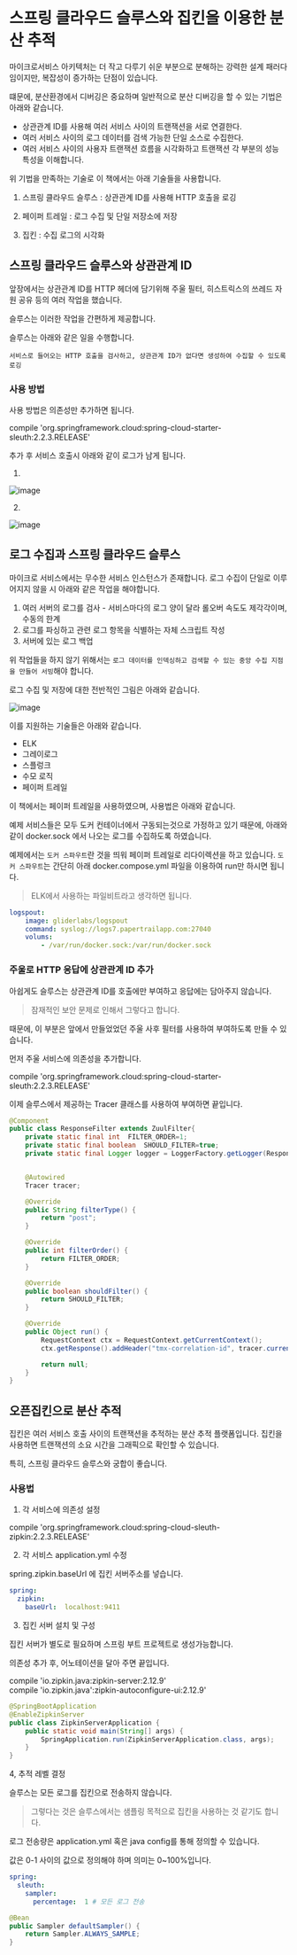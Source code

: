 # 스프링 클라우드 슬루스와 집킨을 이용한 분산 추적

마이크로서비스 아키텍처는 더 작고 다루기 쉬운 부분으로 분해하는 강력한 설계 패러다임이지만, 복잡성이 증가하는 단점이 있습니다.

떄문에, 분산환경에서 디버깅은 중요하며 일반적으로 분산 디버깅을 할 수 있는 기법은 아래와 같습니다.

- 상관관계 ID를 사용해 여러 서비스 사이의 트랜잭션을 서로 연결한다.
- 여러 서비스 사이의 로그 데이터를 검색 가능한 단일 소스로 수집한다.
- 여러 서비스 사이의 사용자 트랜잭션 흐름을 시각화하고 트랜잭션 각 부분의 성능 특성을 이해합니다.


위 기법을 만족하는 기술로 이 책에서는 아래 기술들을 사용합니다.

1. 스프링 클라우드 슬루스 : 상관관계 ID를 사용해 HTTP 호출을 로깅

2. 페이퍼 트레일 : 로그 수집 및 단일 저장소에 저장

3. 집킨 : 수집 로그의 시각화


## 스프링 클라우드 슬루스와 상관관계 ID

앞장에서는 상관관계 ID를 HTTP 헤더에 담기위해 주울 필터, 히스트릭스의 쓰레드 자원 공유 등의 여러 작업을 했습니다.

슬루스는 이러한 작업을 간편하게 제공합니다.

슬루스는 아래와 같은 일을 수행합니다.

`서비스로 들어오는 HTTP 호출을 검사하고, 상관관계 ID가 없다면 생성하여 수집할 수 있도록 로깅`


### 사용 방법

사용 방법은 의존성만 추가하면 됩니다.

compile 'org.springframework.cloud:spring-cloud-starter-sleuth:2.2.3.RELEASE'

추가 후 서비스 호출시 아래와 같이 로그가 남게 됩니다.

1) 
![image](https://user-images.githubusercontent.com/31622350/87863069-25836e00-c992-11ea-89e9-436bb5b823eb.png)

2) 
![image](https://user-images.githubusercontent.com/31622350/87863097-6e3b2700-c992-11ea-87c8-9b9772d0e55e.png)


## 로그 수집과 스프링 클라우드 슬루스

마이크로 서비스에서는 무수한 서비스 인스턴스가 존재합니다.
로그 수집이 단일로 이루어지지 않을 시 아래와 같은 작업을 해야합니다.

1. 여러 서버의 로그를 검사 - 서비스마다의 로그 양이 달라 롤오버 속도도 제각각이며, 수동의 한계
2. 로그를 파싱하고 관련 로그 항목을 식별하는 자체 스크립트 작성
3. 서버에 있는 로그 백업

위 작업들을 하지 않기 위해서는 `로그 데이터를 인덱싱하고 검색할 수 있는 중앙 수집 지점을 만들어 서빙`해야 합니다.

로그 수집 및 저장에 대한 전반적인 그림은 아래와 같습니다.

![image](https://user-images.githubusercontent.com/31622350/87863161-3680af00-c993-11ea-91af-f5a6c449b7a4.png)

이를 지원하는 기술들은 아래와 같습니다.

- ELK
- 그레이로그
- 스플렁크
- 수모 로직
- 페이퍼 트레일

이 책에서는 페이퍼 트레일을 사용하였으며, 사용법은 아래와 같습니다.

예제 서비스들은 모두 도커 컨테이너에서 구동되는것으로 가정하고 있기 때문에, 아래와 같이 docker.sock 에서 나오는 로그를 수집하도록 하였습니다.

예제에서는 `도커 스파우트`란 것을 띄워 페이퍼 트레일로 리다이렉션을 하고 있습니다.
`도커 스파우트`는 간단히 아래 docker.compose.yml 파일을 이용하여 run만 하시면 됩니다.
> ELK에서 사용하는 파일비트라고 생각하면 됩니다.

```yml
logspout:
    image: gliderlabs/logspout
    command: syslog://logs7.papertrailapp.com:27040
    volums:
        - /var/run/docker.sock:/var/run/docker.sock
```


### 주울로 HTTP 응답에 상관관계 ID 추가

아쉽게도 슬루스는 상관관계 ID를 호출에만 부여하고 응답에는 담아주지 않습니다.
> 잠재적인 보안 문제로 인해서 그렇다고 합니다.

때문에, 이 부분은 앞에서 만들었었던 주울 사후 필터를 사용하여 부여하도록 만들 수 있습니다.

먼저 주울 서비스에 의존성을 추가합니다.

compile 'org.springframework.cloud:spring-cloud-starter-sleuth:2.2.3.RELEASE'

이제 슬루스에서 제공하는 Tracer 클래스를 사용하여 부여하면 끝입니다.

```java
@Component
public class ResponseFilter extends ZuulFilter{
    private static final int  FILTER_ORDER=1;
    private static final boolean  SHOULD_FILTER=true;
    private static final Logger logger = LoggerFactory.getLogger(ResponseFilter.class);


    @Autowired
    Tracer tracer;

    @Override
    public String filterType() {
        return "post";
    }

    @Override
    public int filterOrder() {
        return FILTER_ORDER;
    }

    @Override
    public boolean shouldFilter() {
        return SHOULD_FILTER;
    }

    @Override
    public Object run() {
        RequestContext ctx = RequestContext.getCurrentContext();
        ctx.getResponse().addHeader("tmx-correlation-id", tracer.currentSpan().context().traceIdString());

        return null;
    }
}
```

## 오픈집킨으로 분산 추적

집킨은 여러 서비스 호출 사이의 트랜잭션을 추적하는 분산 추적 플랫폼입니다.
집킨을 사용하면 트랜잭션의 소요 시간을 그래픽으로 확인할 수 있습니다.

특히, 스프링 클라우드 슬루스와 궁합이 좋습니다.

### 사용법

1. 각 서비스에 의존성 설정

compile 'org.springframework.cloud:spring-cloud-sleuth-zipkin:2.2.3.RELEASE'

2. 각 서비스 application.yml 수정

spring.zipkin.baseUrl 에 집킨 서버주소를 넣습니다.

```yml
spring:
  zipkin:
    baseUrl:  localhost:9411
```

3. 집킨 서버 설치 및 구성

집킨 서버가 별도로 필요하며 스프링 부트 프로젝트로 생성가능합니다.

의존성 추가 후, 어노테이션을 달아 주면 끝입니다.

compile 'io.zipkin.java:zipkin-server:2.12.9'<br>
compile 'io.zipkin.java':zipkin-autoconfigure-ui:2.12.9'

```java
@SpringBootApplication
@EnableZipkinServer
public class ZipkinServerApplication {
    public static void main(String[] args) {
        SpringApplication.run(ZipkinServerApplication.class, args);
    }
}
```

4, 추적 레벨 결정

슬루스는 모든 로그를 집킨으로 전송하지 않습니다.
> 그렇다는 것은 슬루스에서는 샘플링 목적으로 집킨을 사용하는 것 같기도 합니다.

로그 전송량은 application.yml 혹은 java config를 통해 정의할 수 있습니다.

값은 0-1 사이의 값으로 정의해야 하며 의미는 0~100%입니다.

```yml
spring:
  sleuth:
    sampler:
      percentage:  1 # 모든 로그 전송
```

```java
@Bean
public Sampler defaultSampler() {
    return Sampler.ALWAYS_SAMPLE;
}
```